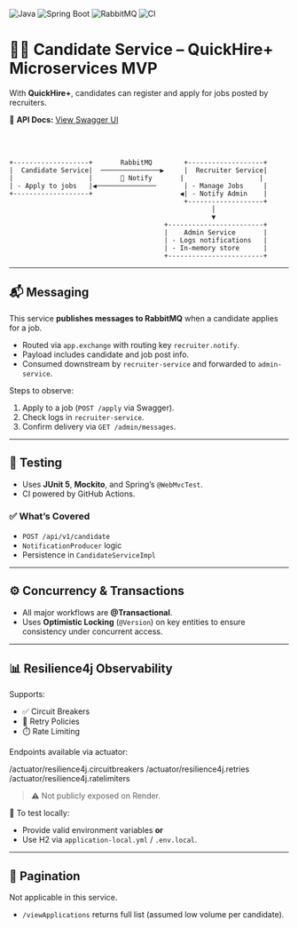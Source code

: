 ![Java](https://img.shields.io/badge/Java-17-blue?logo=java)
![Spring Boot](https://img.shields.io/badge/Spring%20Boot-3.x-brightgreen?logo=spring-boot)
![RabbitMQ](https://img.shields.io/badge/Messaging-RabbitMQ-orange?logo=rabbitmq)
![CI](https://github.com/tundeadetunji/quick-hire_candidate-service/actions/workflows/ci.yml/badge.svg)

# 🧑‍💼 Candidate Service – QuickHire+ Microservices MVP

With **QuickHire+**, candidates can register and apply for jobs posted by recruiters.

📄 **API Docs:** [View Swagger UI](https://quick-hire-candidate-service.onrender.com/swagger-ui/index.html)

<br/>
<br/>

```  
+-------------------+       RabbitMQ        +-------------------+
|  Candidate Service|  ───────────────▶     |  Recruiter Service|
|                   |       🔔 Notify       |                   |
| - Apply to jobs   |◀───────────────       | - Manage Jobs     |
+-------------------+                      ◀| - Notify Admin    |
                                            +-------------------+
                                                   │
                                                   ▼
                                       +------------------------+
                                       |    Admin Service       |
                                       | - Logs notifications   |
                                       | - In-memory store      |
                                       +------------------------+
```

---

## 📬 Messaging

This service **publishes messages to RabbitMQ** when a candidate applies for a job.

- Routed via `app.exchange` with routing key `recruiter.notify`.
- Payload includes candidate and job post info.
- Consumed downstream by `recruiter-service` and forwarded to `admin-service`.

Steps to observe:

1. Apply to a job (`POST /apply` via Swagger).
2. Check logs in `recruiter-service`.
3. Confirm delivery via `GET /admin/messages`.

---

## 🧪 Testing

- Uses **JUnit 5**, **Mockito**, and Spring’s `@WebMvcTest`.
- CI powered by GitHub Actions.

### ✅ What’s Covered

- `POST /api/v1/candidate`
- `NotificationProducer` logic
- Persistence in `CandidateServiceImpl`

---

## ⚙️ Concurrency & Transactions

- All major workflows are **@Transactional**.
- Uses **Optimistic Locking** (`@Version`) on key entities to ensure consistency under concurrent access.

---

## 📊 Resilience4j Observability

Supports:

- ✅ Circuit Breakers  
- 🔁 Retry Policies  
- ⏱️ Rate Limiting  

Endpoints available via actuator:

/actuator/resilience4j.circuitbreakers
/actuator/resilience4j.retries
/actuator/resilience4j.ratelimiters


> ⚠️ Not publicly exposed on Render.

🧪 To test locally:
- Provide valid environment variables **or**
- Use H2 via `application-local.yml` / `.env.local`.

---

## 📘 Pagination

Not applicable in this service.

- `/viewApplications` returns full list (assumed low volume per candidate).

